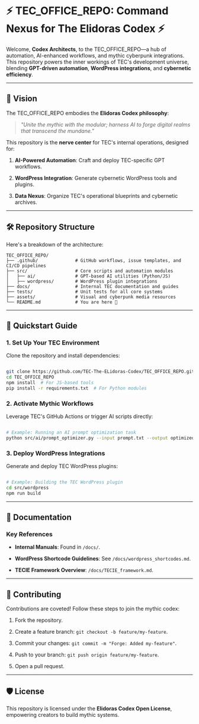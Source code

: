 # ⚡ TEC_OFFICE_REPO: Command Nexus for The Elidoras Codex ⚡

Welcome, **Codex Architects**, to the TEC_OFFICE_REPO—a hub of automation, AI-enhanced workflows, and mythic cyberpunk integrations. This repository powers the inner workings of TEC's development universe, blending **GPT-driven automation**, **WordPress integrations**, and **cybernetic efficiency**.

---

## 🌌 Vision

The TEC_OFFICE_REPO embodies the **Elidoras Codex philosophy**:  

> *"Unite the mythic with the modular; harness AI to forge digital realms that transcend the mundane."*

This repository is the **nerve center** for TEC's internal operations, designed for:  

1. **AI-Powered Automation**: Craft and deploy TEC-specific GPT workflows.  

2. **WordPress Integration**: Generate cybernetic WordPress tools and plugins.  

3. **Data Nexus**: Organize TEC's operational blueprints and cybernetic archives.  

---

## 🛠️ Repository Structure

Here's a breakdown of the architecture:

```plaintext
TEC_OFFICE_REPO/
├── .github/              # GitHub workflows, issue templates, and CI/CD pipelines
├── src/                  # Core scripts and automation modules
│   ├── ai/               # GPT-based AI utilities (Python/JS)
│   ├── wordpress/        # WordPress plugin integrations
├── docs/                 # Internal TEC documentation and guides
├── tests/                # Unit tests for all core systems
├── assets/               # Visual and cyberpunk media resources
└── README.md             # You are here 🚀
```

---

## 🚀 Quickstart Guide


### 1. **Set Up Your TEC Environment**

Clone the repository and install dependencies:  

```bash

git clone https://github.com/TEC-The-ELidoras-Codex/TEC_OFFICE_REPO.git  
cd TEC_OFFICE_REPO  
npm install  # For JS-based tools  
pip install -r requirements.txt  # For Python modules

```


### 2. **Activate Mythic Workflows**

Leverage TEC's GitHub Actions or trigger AI scripts directly:  

```bash

# Example: Running an AI prompt optimization task
python src/ai/prompt_optimizer.py --input prompt.txt --output optimized.txt

```


### 3. **Deploy WordPress Integrations**

Generate and deploy TEC WordPress plugins:  

```bash

# Example: Building the TEC WordPress plugin
cd src/wordpress
npm run build

```

---

## 📜 Documentation


### Key References

- **Internal Manuals**: Found in `/docs/`.  

- **WordPress Shortcode Guidelines**: See `/docs/wordpress_shortcodes.md`.  

- **TECIE Framework Overview**: `/docs/TECIE_framework.md`.

---

## 🤖 Contributing


Contributions are coveted! Follow these steps to join the mythic codex:  

1. Fork the repository.  

2. Create a feature branch: `git checkout -b feature/my-feature`.  

3. Commit your changes: `git commit -m "Forge: Added my-feature"`.  

4. Push to your branch: `git push origin feature/my-feature`.  

5. Open a pull request.  

---

## 🛡️ License

This repository is licensed under the **Elidoras Codex Open License**, empowering creators to build mythic systems.
